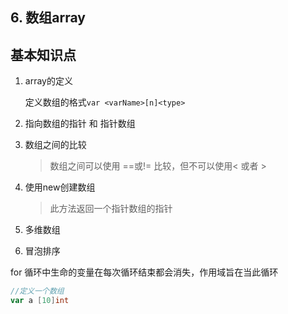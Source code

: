 ## 6. 数组array

## 基本知识点
1. array的定义

   定义数组的格式`var <varName>[n]<type>`

2. 指向数组的指针 和 指针数组

3. 数组之间的比较

   > 数组之间可以使用 ==或!= 比较，但不可以使用< 或者 >

4. 使用new创建数组

   > 此方法返回一个指针数组的指针

5. 多维数组

6. 冒泡排序






for 循环中生命的变量在每次循环结束都会消失，作用域旨在当此循环



``` go
//定义一个数组
var a [10]int

```

